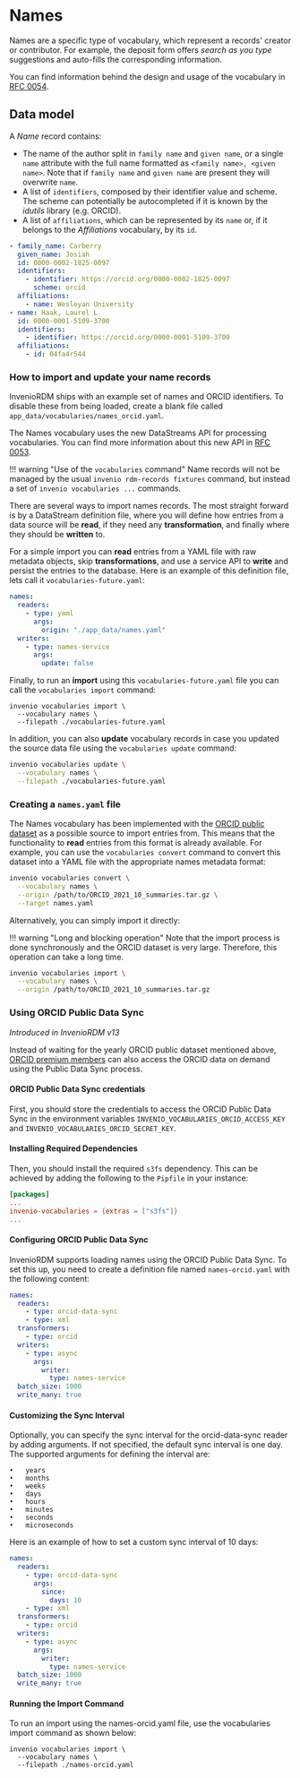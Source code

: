 # Names

Names are a specific type of vocabulary, which represent a records' creator
or contributor. For example, the deposit form offers _search as you type_
suggestions and auto-fills the corresponding information.

You can find information behind the design and usage of the vocabulary in
[RFC 0054](https://github.com/inveniosoftware/rfcs/pull/54).

## Data model

A _Name_ record contains:

- The name of the author split in `family name` and `given name`, or a
  single `name` attribute with the full name formatted as
  `<family name>, <given name>`. Note that if `family name` and `given name`
  are present they will overwrite `name`.
- A list of `identifiers`, composed by their identifier value and scheme.
  The scheme can potentially be autocompleted if it is known by the _idutils_
  library (e.g. ORCID).
- A list of `affiliations`, which can be represented by its `name` or, if it
  belongs to the _Affiliations_ vocabulary, by its `id`.

```yaml
- family_name: Carberry
  given_name: Josiah
  id: 0000-0002-1825-0097
  identifiers:
    - identifier: https://orcid.org/0000-0002-1825-0097
      scheme: orcid
  affiliations:
    - name: Wesleyan University
- name: Haak, Laurel L
  id: 0000-0001-5109-3700
  identifiers:
    - identifier: https://orcid.org/0000-0001-5109-3700
  affiliations:
    - id: 04fa4r544
```

### How to import and update your name records

InvenioRDM ships with an example set of names and ORCID identifiers.
To disable these from being loaded, create a blank file called
`app_data/vocabularies/names_orcid.yaml`.

The Names vocabulary uses the new DataStreams API for processing vocabularies.
You can find more information about this new API in
[RFC 0053](https://github.com/inveniosoftware/rfcs/pull/53).

!!! warning "Use of the `vocabularies` command"
    Name records will not be managed by the usual
    `invenio rdm-records fixtures` command, but instead
    a set of `invenio vocabularies ...` commands.

There are several ways to import names records. The most straight forward
is by a DataStream definition file, where you will define how entries from a
data source will be **read**, if they need any **transformation**, and finally
where they should be **written** to.

For a simple import you can **read** entries from a YAML file with raw metadata
objects, skip **transformations**, and use a service API to **write** and
persist the entries to the database. Here is an example of this definition
file, lets call it `vocabularies-future.yaml`:

```yaml
names:
  readers:
    - type: yaml
      args:
        origin: "./app_data/names.yaml"
  writers:
    - type: names-service
      args:
        update: false
```

Finally, to run an **import** using this `vocabularies-future.yaml` file you
can call the `vocabularies import` command:

```shell
invenio vocabularies import \
  --vocabulary names \
  --filepath ./vocabularies-future.yaml
```

In addition, you can also **update** vocabulary records in case you updated the
source data file using the `vocabularies update` command:

```bash
invenio vocabularies update \
  --vocabulary names \
  --filepath ./vocabularies-future.yaml
```

### Creating a `names.yaml` file

The Names vocabulary has been implemented with the
[ORCID public dataset](https://support.orcid.org/hc/en-us/articles/360006897394-How-do-I-get-the-public-data-file)
as a possible source to import entries from. This means that the functionality
to **read** entries from this format is already available. For example, you
can use the `vocabularies convert` command to convert this dataset into a YAML
file with the appropriate names metadata format:

```bash
invenio vocabularies convert \
  --vocabulary names \
  --origin /path/to/ORCID_2021_10_summaries.tar.gz \
  --target names.yaml
```

Alternatively, you can simply import it directly:

!!! warning "Long and blocking operation"
    Note that the import process is done synchronously and the ORCID dataset is
    very large. Therefore, this operation can take a long time.

```bash
invenio vocabularies import \
  --vocabulary names \
  --origin /path/to/ORCID_2021_10_summaries.tar.gz
```

### Using ORCID Public Data Sync

*Introduced in InvenioRDM v13*

Instead of waiting for the yearly ORCID public dataset mentioned above, [ORCID premium members](https://info.orcid.org/membership/) can also access the ORCID data on demand using the Public Data Sync process.

#### ORCID Public Data Sync credentials

First, you should store the credentials to access the ORCID Public Data Sync in the environment variables `INVENIO_VOCABULARIES_ORCID_ACCESS_KEY` and `INVENIO_VOCABULARIES_ORCID_SECRET_KEY`.

#### Installing Required Dependencies

Then, you should install the required `s3fs` dependency. This can be achieved by adding the following to the `Pipfile` in your instance:

```toml
[packages]
...
invenio-vocabularies = {extras = ["s3fs"]}
...
```

#### Configuring ORCID Public Data Sync

InvenioRDM supports loading names using the ORCID Public Data Sync. To set this up, you need to create a definition file named `names-orcid.yaml` with the following content:

```yaml
names:
  readers:
    - type: orcid-data-sync
    - type: xml
  transformers:
    - type: orcid
  writers:
    - type: async
      args:
        writer:
          type: names-service
  batch_size: 1000
  write_many: true
```

#### Customizing the Sync Interval

Optionally, you can specify the sync interval for the orcid-data-sync reader by adding arguments. If not specified, the default sync interval is one day. The supported arguments for defining the interval are:

	•	years
	•	months
	•	weeks
	•	days
	•	hours
	•	minutes
	•	seconds
	•	microseconds

Here is an example of how to set a custom sync interval of 10 days:

```yaml
names:
  readers:
    - type: orcid-data-sync
      args:
        since: 
          days: 10
    - type: xml
  transformers:
    - type: orcid
  writers:
    - type: async
      args:
        writer:
          type: names-service
  batch_size: 1000
  write_many: true
```

#### Running the Import Command

To run an import using the names-orcid.yaml file, use the vocabularies import command as shown below:

```shell
invenio vocabularies import \
  --vocabulary names \
  --filepath ./names-orcid.yaml
```

